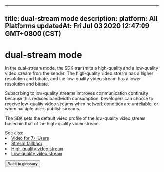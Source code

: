 
---
title: dual-stream mode
description: 
platform: All Platforms
updatedAt: Fri Jul 03 2020 12:47:09 GMT+0800 (CST)
---
# dual-stream mode
In the dual-stream mode, the SDK transmits a high-quality and a low-quality video stream from the sender. The high-quality video stream has a higher resolution and bitrate, and the low-quality video stream has a lower resolution and bitrate.

Subscribing to low-quality streams improves communication continuity because this reduces bandwidth consumption. Developers can choose to receive low-quality video streams when network condition are unreliable, or when multiple users publish streams.

The SDK sets the default video profile of the low-quality video stream based on that of the high-quality video stream.

<div class="alert info">See also:<li><a href="https://docs.agora.io/en/Interactive%20Broadcast/multi_user_video_android?platform=Android">Video for 7+ Users</a></li>
<li><a href="../../en/Agora%20Platform/terms.md">Stream fallback</a></li>
<li><a href="../../en/Agora%20Platform/terms.md">High-quality video stream</a></li>
<li><a href="../../en/Agora%20Platform/terms.md">Low-quality video stream</a></li>
</div>

<a href="../../en/Agora%20Platform/terms.md"><button>Back to glossary</button></a>
